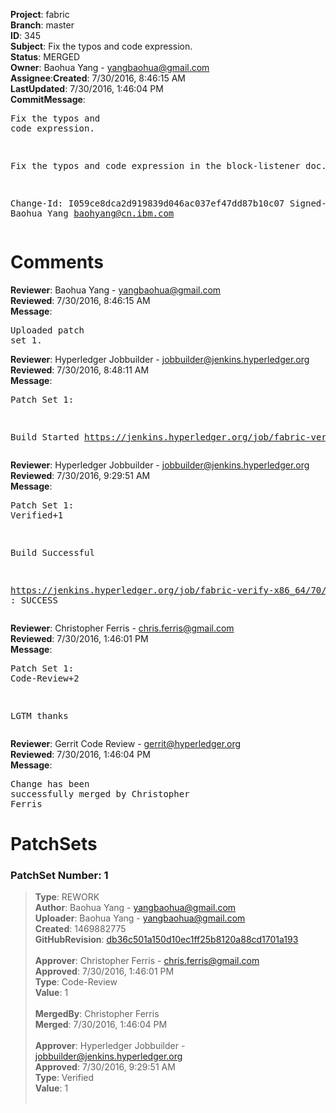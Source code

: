 <strong>Project</strong>: fabric</br><strong>Branch</strong>: master<br><strong>ID</strong>: 345<br><strong>Subject</strong>: Fix the typos and code expression.<br><strong>Status</strong>: MERGED<br><strong>Owner</strong>: Baohua Yang - yangbaohua@gmail.com<br><strong>Assignee</strong>:<strong>Created</strong>: 7/30/2016, 8:46:15 AM<br><strong>LastUpdated</strong>: 7/30/2016, 1:46:04 PM<br><strong>CommitMessage</strong>:<br><pre>Fix the typos and code expression.

Fix the typos and code expression in the block-listener doc.

Change-Id: I059ce8dca2d919839d046ac037ef47dd87b10c07
Signed-off-by: Baohua Yang <baohyang@cn.ibm.com>
</pre><h1>Comments</h1><strong>Reviewer</strong>: Baohua Yang - yangbaohua@gmail.com<br><strong>Reviewed</strong>: 7/30/2016, 8:46:15 AM<br><strong>Message</strong>: <pre>Uploaded patch set 1.</pre><strong>Reviewer</strong>: Hyperledger Jobbuilder - jobbuilder@jenkins.hyperledger.org<br><strong>Reviewed</strong>: 7/30/2016, 8:48:11 AM<br><strong>Message</strong>: <pre>Patch Set 1:

Build Started https://jenkins.hyperledger.org/job/fabric-verify-x86_64/70/</pre><strong>Reviewer</strong>: Hyperledger Jobbuilder - jobbuilder@jenkins.hyperledger.org<br><strong>Reviewed</strong>: 7/30/2016, 9:29:51 AM<br><strong>Message</strong>: <pre>Patch Set 1: Verified+1

Build Successful 

https://jenkins.hyperledger.org/job/fabric-verify-x86_64/70/ : SUCCESS</pre><strong>Reviewer</strong>: Christopher Ferris - chris.ferris@gmail.com<br><strong>Reviewed</strong>: 7/30/2016, 1:46:01 PM<br><strong>Message</strong>: <pre>Patch Set 1: Code-Review+2

LGTM thanks</pre><strong>Reviewer</strong>: Gerrit Code Review - gerrit@hyperledger.org<br><strong>Reviewed</strong>: 7/30/2016, 1:46:04 PM<br><strong>Message</strong>: <pre>Change has been successfully merged by Christopher Ferris</pre><h1>PatchSets</h1><h3>PatchSet Number: 1</h3><blockquote><strong>Type</strong>: REWORK<br><strong>Author</strong>: Baohua Yang - yangbaohua@gmail.com<br><strong>Uploader</strong>: Baohua Yang - yangbaohua@gmail.com<br><strong>Created</strong>: 1469882775<br><strong>GitHubRevision</strong>: [db36c501a150d10ec1ff25b8120a88cd1701a193](https://github.com/hyperledger/fabric/commit/db36c501a150d10ec1ff25b8120a88cd1701a193)<br><br><strong>Approver</strong>: Christopher Ferris - chris.ferris@gmail.com<br><strong>Approved</strong>: 7/30/2016, 1:46:01 PM<br><strong>Type</strong>: Code-Review<br><strong>Value</strong>: 1<br><br><strong>MergedBy</strong>: Christopher Ferris<br><strong>Merged</strong>: 7/30/2016, 1:46:04 PM<br><br><strong>Approver</strong>: Hyperledger Jobbuilder - jobbuilder@jenkins.hyperledger.org<br><strong>Approved</strong>: 7/30/2016, 9:29:51 AM<br><strong>Type</strong>: Verified<br><strong>Value</strong>: 1<br><br></blockquote>